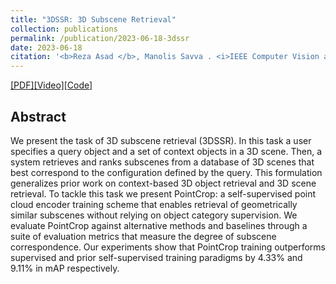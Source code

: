```yaml
---
title: "3DSSR: 3D Subscene Retrieval"
collection: publications
permalink: /publication/2023-06-18-3dssr
date: 2023-06-18
citation: '<b>Reza Asad </b>, Manolis Savva . <i>IEEE Computer Vision and Pattern Recognition</i>. <b> CVPR 2023 Workshop on Structural and Compositional Learning on 3D Data</b>.'
---
```

[[PDF]](https://struco3d.github.io/cvpr2023/papers/02.pdf)[[Video]](https://www.youtube.com/watch?v=jMZFzJnu6Sk)[[Code]](https://github.com/reza-asad/3DSSR)

## Abstract
We present the task of 3D subscene retrieval (3DSSR). In this task a user specifies a query object and a set of context objects in a 3D scene. 
Then, a system retrieves and ranks subscenes from a database of 3D scenes that best correspond to the configuration defined by the query. 
This formulation generalizes prior work on context-based 3D object retrieval and 3D scene retrieval. To tackle this task we present 
PointCrop: a self-supervised point cloud encoder training scheme that enables retrieval of geometrically similar subscenes without relying 
on object category supervision. We evaluate PointCrop against alternative methods and baselines through a suite of evaluation metrics that measure 
the degree of subscene correspondence. Our experiments show that PointCrop training outperforms supervised and prior self-supervised training paradigms
by 4.33% and 9.11% in mAP respectively. 
